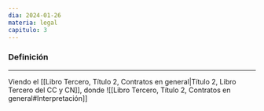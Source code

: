 ```yaml
---
dia: 2024-01-26
materia: legal
capitulo: 3
---
```

### Definición
---
Viendo el [[Libro Tercero, Título 2, Contratos en general|Título 2, Libro Tercero del CC y CN]], donde ![[Libro Tercero, Título 2, Contratos en general#Interpretación]]

